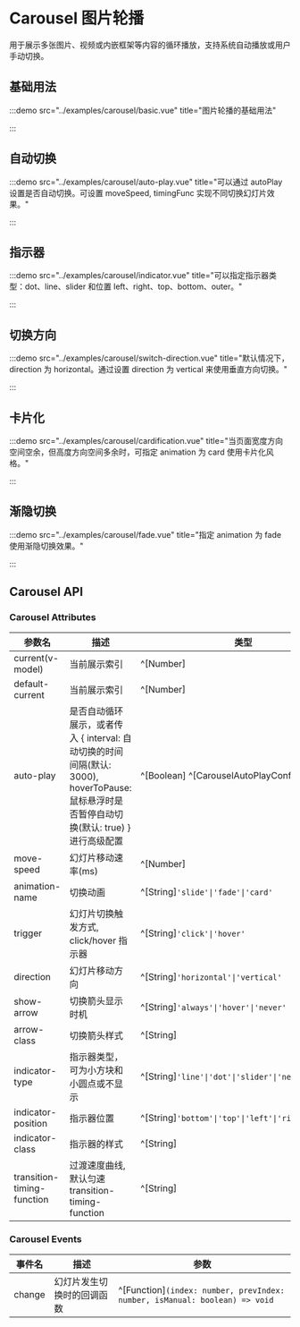 # Carousel 图片轮播

用于展示多张图片、视频或内嵌框架等内容的循环播放，支持系统自动播放或用户手动切换。

## 基础用法

:::demo src="../examples/carousel/basic.vue" title="图片轮播的基础用法"

:::

## 自动切换

:::demo src="../examples/carousel/auto-play.vue" title="可以通过 autoPlay 设置是否自动切换。可设置 moveSpeed, timingFunc 实现不同切换幻灯片效果。"

:::

## 指示器

:::demo src="../examples/carousel/indicator.vue" title="可以指定指示器类型：dot、line、slider 和位置 left、right、top、bottom、outer。"

:::

## 切换方向

:::demo src="../examples/carousel/switch-direction.vue" title="默认情况下，direction 为 horizontal。通过设置 direction 为 vertical 来使用垂直方向切换。"

:::

## 卡片化

:::demo src="../examples/carousel/cardification.vue" title="当页面宽度方向空间空余，但高度方向空间多余时，可指定 animation 为 card 使用卡片化风格。"

:::

## 渐隐切换

:::demo src="../examples/carousel/fade.vue" title="指定 animation 为 fade 使用渐隐切换效果。"

:::

## Carousel API

### Carousel Attributes

| 参数名 | 描述 | 类型 | 默认值 |
| --------- | ---- | ---- | :----: |
| current(v-model) | 当前展示索引 | ^[Number] | - |
| default-current | 当前展示索引| ^[Number] | 1 |
| auto-play | 是否自动循环展示，或者传入 { interval: 自动切换的时间间隔(默认: 3000), hoverToPause: 鼠标悬浮时是否暂停自动切换(默认: true) } 进行高级配置 | ^[Boolean] ^[CarouselAutoPlayConfig] | false |
| move-speed | 幻灯片移动速率(ms) | ^[Number] | 500 |
| animation-name | 切换动画 | ^[String]`'slide'\|'fade'\|'card'`| slide |
| trigger | 幻灯片切换触发方式, click/hover 指示器 | ^[String]`'click'\|'hover'`| click |
| direction | 幻灯片移动方向 | ^[String]`'horizontal'\|'vertical'` | vertical |
| show-arrow | 切换箭头显示时机 | ^[String]`'always'\|'hover'\|'never'` | always |
| arrow-class | 切换箭头样式 | ^[String] | - |
| indicator-type | 指示器类型，可为小方块和小圆点或不显示 | ^[String]`'line'\|'dot'\|'slider'\|'never'` | dot |
| indicator-position | 指示器位置 | ^[String]`'bottom'\|'top'\|'left'\|'right'\|'outer'` | bottom |
| indicator-class | 指示器的样式 | ^[String] | - |
| transition-timing-function | 过渡速度曲线, 默认匀速 transition-timing-function | ^[String] | cubic-bezier(0.34, 0.69, 0.1, 1) |

### Carousel Events

| 事件名 | 描述 | 参数 |
| ------ | ---- | ---- |
| change | 幻灯片发生切换时的回调函数 | ^[Function]`(index: number, prevIndex: number, isManual: boolean) => void` |

